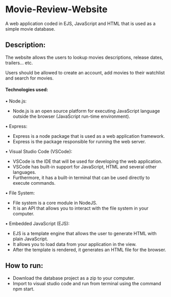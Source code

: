 # Movie-Review-Website
A web application coded in EJS, JavaScript and HTML that is used as a simple movie database.

## Description:
The website allows the users to lookup movies descriptions, release dates, trailers… etc. 

Users should be allowed to create an account, add movies to their watchlist and search for movies. 

#### Technologies used:
• Node.js:
  - Node.js is an open source platform for executing JavaScript language outside the browser (JavaScript run-time environment).

• Express:
  - Express is a node package that is used as a web application framework. 
  - Express is the package responsible for running the web server.

• Visual Studio Code (VSCode):
  - VSCode is the IDE that will be used for developing the web application. 
  - VSCode has built-in support for JavaScript, HTML and several other languages. 
  - Furthermore, it has a built-in terminal that can be used directly to execute commands.

• File System:
  - File system is a core module in NodeJS. 
  - It is an API that allows you to interact with the file system in your computer. 

• Embedded JavaScript (EJS):
  - EJS is a template engine that allows the user to generate HTML with plain JavaScript. 
  - It allows you to load data from your application in the view. 
  - After the template is rendered, it generates an HTML file for the browser.

## How to run:
- Download the database project as a zip to your computer.
- Import to visual studio code and run from terminal using the command npm start.

